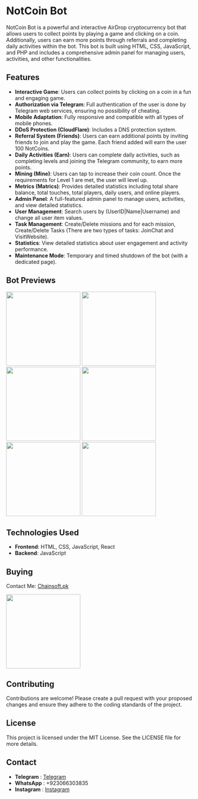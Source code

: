 # NotCoin Bot

NotCoin Bot is a powerful and interactive AirDrop cryptocurrency bot that allows users to collect points by playing a game and clicking on a coin. Additionally, users can earn more points through referrals and completing daily activities within the bot. This bot is built using HTML, CSS, JavaScript, and PHP and includes a comprehensive admin panel for managing users, activities, and other functionalities.

## Features
- **Interactive Game**: Users can collect points by clicking on a coin in a fun and engaging game.
- **Authorization via Telegram**: Full authentication of the user is done by Telegram web services, ensuring no possibility of cheating.
- **Mobile Adaptation**: Fully responsive and compatible with all types of mobile phones.
- **DDoS Protection (CloudFlare)**: Includes a DNS protection system.
- **Referral System (Friends)**: Users can earn additional points by inviting friends to join and play the game. Each friend added will earn the user 100 NotCoins.
- **Daily Activities (Earn)**: Users can complete daily activities, such as completing levels and joining the Telegram community, to earn more points.
- **Mining (Mine)**: Users can tap to increase their coin count. Once the requirements for Level 1 are met, the user will level up.
- **Metrics (Matrics)**: Provides detailed statistics including total share balance, total touches, total players, daily users, and online players.
- **Admin Panel**: A full-featured admin panel to manage users, activities, and view detailed statistics.
- **User Management**: Search users by (UserID|Name|Username) and change all user item values.
- **Task Management**: Create/Delete missions and for each mission, Create/Delete Tasks (There are two types of tasks: JoinChat and VisitWebsite).
- **Statistics**: View detailed statistics about user engagement and activity performance.
- **Maintenance Mode**: Temporary and timed shutdown of the bot (with a dedicated page).

## Bot Previews
<p float="left">
  <img src="https://github.com/Chainsoft-official/GazaCoinBot/assets/175082161/660761b7-cc4c-4e6b-a76c-0d37b82d09d0" width="200" />
  <img src="https://github.com/Chainsoft-official/GazaCoinBot/assets/175082161/3c64a45a-8ca6-42ec-99b5-f83ce5ac7ecb" width="200" />
  <img src="https://github.com/Chainsoft-official/GazaCoinBot/assets/175082161/b6935cf2-11ef-4601-b727-1f6dc64d9daa" width="200" />
  <img src="https://github.com/Chainsoft-official/GazaCoinBot/assets/175082161/eccf3bf3-2f18-4593-ae78-1152c4a3b3ac" width="200" />
  <img src="https://github.com/Chainsoft-official/GazaCoinBot/assets/175082161/1c62be6f-b5da-46ea-90af-8981a63597bf" width="200" />
  <img src="https://github.com/Chainsoft-official/GazaCoinBot/assets/175082161/904aac3b-c3b9-46bb-bddd-09a134671dd5" width="200" />
</p>

## Technologies Used
- **Frontend**: HTML, CSS, JavaScript, React
- **Backend**: JavaScript

## Buying
Contact Me: [Chainsoft.pk](https://linktr.ee/Chainsoft.pk?utm_source=linktree_admin_share)

<p float="left">
  <img src="https://github.com/user-attachments/assets/2cb746d8-4e4f-487f-a899-ef8512a70d46" width="200" />
</p>

## Contributing
Contributions are welcome! Please create a pull request with your proposed changes and ensure they adhere to the coding standards of the project.

## License
This project is licensed under the MIT License. See the LICENSE file for more details.

## Contact
- **Telegram** : [Telegram](https://web.telegram.org/a/)
- **WhatsApp** : +923066303835
- **Instagram** : [Instagram](https://www.instagram.com/chainsoft_officiall/)
